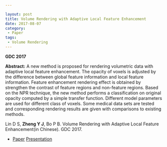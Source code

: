 ```yaml
---

layout: post
title: Volume Rendering with Adaptive Local Feature Enhancement
date: 2017-08-07
category:
 - Paper
tags:
 - Volume Rendering
---
```

__GDC 2017__

__Abstract:__ A new method is proposed for rendering volumetric data with adaptive local feature enhancement. The opacity of voxels is adjusted by the difference between global feature information and local feature information. Feature enhancement rendering effect is obtained by strengthen the contrast of feature regions and non-feature regions. Based on the NPR technique, the new method performs a classification on original opacity computed by a simple transfer function. Different model parameters are used for different class of voxels. Some medical data sets are tested and corresponding rendering results are given with comparisons to existing methods.

Lin D S, __Zheng Y J__, Bo P B. Volume Rendering with Adaptive Local Feature Enhancement(in Chinese). GDC 2017.


* [Paper](https://paulyzheng.github.io/paper/2017-03.pdf)     [Presentation](https://paulyzheng.github.io/paper/2017-03-report.pdf)
